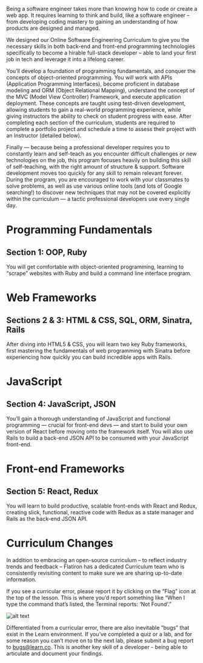 Being a software engineer takes more than knowing how to code or create a web app. It requires learning to think and build, like a software engineer – from developing coding mastery to gaining an understanding of how products are designed and managed. 

We designed our Online Software Engineering Curriculum to give you the necessary skills in both back-end and front-end programming technologies specifically to become a hirable full-stack developer – able to land your first job in tech and leverage it into a lifelong career. 

You’ll develop a foundation of programming fundamentals, and conquer the concepts of object-oriented programming. You will work with APIs (Application Programming Interfaces), become proficient in database modeling and ORM (Object Relational Mapping), understand the concept of the MVC (Model View Controller) Framework, and execute application deployment. These concepts are taught using test-driven development, allowing students to gain a real-world programming experience, while giving instructors the ability to check on student progress with ease. After completing each section of the curriculum, students are required to complete a portfolio project and schedule a time to assess their project with an Instructor (detailed below).

Finally — because being a professional developer requires you to constantly learn and self-teach as you encounter difficult challenges or new technologies on the job, this program focuses heavily on building this skill of self-teaching, with the right amount of structure & support. Software development moves too quickly for any skill to remain relevant forever. During the program, you are encouraged to work with your classmates to solve problems, as well as use various online tools (and lots of Google searching!) to discover new techniques that may not be covered explicitly within the curriculum — a tactic professional developers use every single day. 

# Programming Fundamentals
## Section 1: OOP, Ruby
You will get comfortable with object-oriented programming, learning to “scrape” websites with Ruby and build a command line interface program.
# Web Frameworks
## Sections 2 & 3: HTML & CSS, SQL, ORM, Sinatra, Rails
After diving into HTML5 & CSS, you will learn two key Ruby frameworks, first mastering the fundamentals of web programming with Sinatra before experiencing how quickly you can build incredible apps with Rails.
# JavaScript
## Section 4: JavaScript, JSON
You’ll gain a thorough understanding of JavaScript and functional programming — crucial for front-end devs — and start to build your own version of React before moving onto the framework itself. You will also use Rails to build a back-end JSON API to be consumed with your JavaScript front-end.
# Front-end Frameworks
## Section 5: React, Redux
You will learn to build productive, scalable front-ends with React and Redux, creating slick, functional, reactive code with Redux as a state manager and Rails as the back-end JSON API.

# Curriculum Changes
In addition to embracing an open-source curriculum – to reflect industry trends and feedback – Flatiron has a dedicated Curriculum team who is consistently revisiting content to make sure we are sharing up-to-date information. 

If you see a curricular error, please report it by clicking on the “Flag” icon at the top of the lesson. This is where you’d report something like “When I type the command that’s listed, the Terminal reports: ‘Not Found’.”

![alt text](https://user-images.githubusercontent.com/7960757/80300888-363a9400-8755-11ea-959c-a70fa150420c.png)

Differentiated from a curricular error, there are also inevitable “bugs” that exist in the Learn environment. If you’ve completed a quiz or a lab, and for some reason you can’t move on to the next lab, please submit a bug report to <bugs@learn.co>. This is another key skill of a developer - being able to articulate and document your findings.
